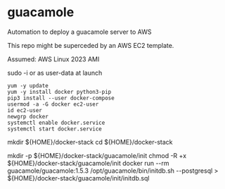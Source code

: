 # guacamole
Automation to  deploy a guacamole server to AWS

This repo might be superceded by an AWS EC2 template.

Assumed: AWS Linux 2023 AMI

sudo -i  or as user-data at launch

```
yum -y update
yum -y install docker python3-pip 
pip3 install --user docker-compose
usermod -a -G docker ec2-user
id ec2-user
newgrp docker
systemctl enable docker.service
systemctl start docker.service
```

mkdir ${HOME}/docker-stack
cd ${HOME}/docker-stack

mkdir -p ${HOME}/docker-stack/guacamole/init
chmod -R +x ${HOME}/docker-stack/guacamole/init
docker run --rm guacamole/guacamole:1.5.3 /opt/guacamole/bin/initdb.sh --postgresql > ${HOME}/docker-stack/guacamole/init/initdb.sql

